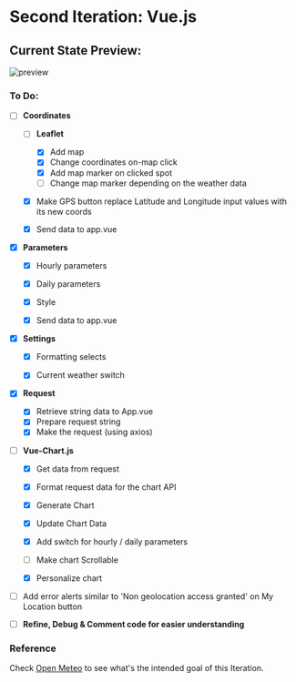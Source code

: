 # Second Iteration: Vue.js

## Current State Preview: 

![preview](https://i.imgur.com/bPZtmWL.png)

### To Do:

- [ ] **Coordinates**
   - [ ] **Leaflet**
     - [X] Add map
     - [X] Change coordinates on-map click
     - [X] Add map marker on clicked spot
     - [ ] Change map marker depending on the weather data
   - [x] Make GPS button replace Latitude and Longitude input values with its new coords
   - [x] Send data to app.vue


- [x] **Parameters**
  - [x] Hourly parameters
  - [x] Daily parameters
  - [x] Style
  - [x] Send data to app.vue


- [X] **Settings**
  - [X] Formatting selects
  - [X] Current weather switch


- [X] **Request**
  - [X] Retrieve string data to App.vue
  - [X] Prepare request string
  - [x] Make the request (using axios)

- [ ] **Vue-Chart.js**
  - [X] Get data from request
  - [X] Format request data for the chart API
  - [X] Generate Chart
  - [X] Update Chart Data
  - [X] Add switch for hourly / daily parameters
  - [ ] Make chart Scrollable
  - [X] Personalize chart


- [ ] Add error alerts similar to 'Non geolocation access granted' on My Location button
- [ ] **Refine, Debug & Comment code for easier understanding**

    
### Reference
Check [Open Meteo](https://open-meteo.com/en/docs#api-documentation) to see what's the intended goal of this Iteration.
